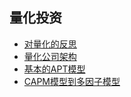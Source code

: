 ## 量化投资

- [对量化的反思](./对量化的反思.html) 
- [量化公司架构](./量化公司架构.html) 
- [基本的APT模型](./APT模型.html) 
- [CAPM模型到多因子模型](./CAPM模型到多因子模型.html) 